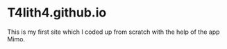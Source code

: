 # T4lith4.github.io
This is my first site which I coded up from scratch with the help of the app Mimo.
